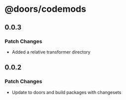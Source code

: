 # @doors/codemods

## 0.0.3

### Patch Changes

- Added a relative transformer directory

## 0.0.2

### Patch Changes

- Update to doors and build packages with changesets
